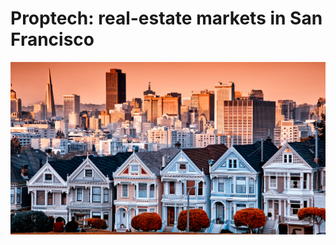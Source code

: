 # Proptech: real-estate markets in San Francisco 

<img src="./Images/prop-image.png" alt="isolated" width="600"/>
